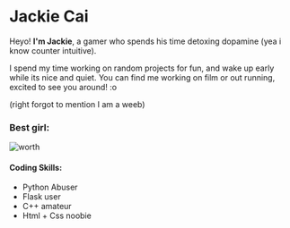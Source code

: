 # Jackie Cai
Heyo! <b>I'm Jackie</b>, a gamer who spends his time detoxing dopamine (yea i know counter intuitive). 

I spend my time working on random projects for fun, and wake up early while its nice and quiet. You can find me working on film or out running, excited to see you around! :o


(right forgot to mention I am a weeb)

### Best girl:


![worth](https://user-images.githubusercontent.com/84027910/153732602-7871c1a2-5067-488e-8c83-d37569b25132.jpg)


#### Coding Skills:

- Python Abuser
- Flask user
- C++ amateur
- Html + Css noobie


<!--
**Poopskie/Poopskie** is a ✨ _special_ ✨ repository because its `README.md` (this file) appears on your GitHub profile.

Here are some ideas to get you started:

- 🔭 I’m currently working on ...
- 🌱 I’m currently learning ...
- 👯 I’m looking to collaborate on ...
- 🤔 I’m looking for help with ...
- 💬 Ask me about ...
- 📫 How to reach me: ...
- 😄 Pronouns: ...
- ⚡ Fun fact: ...
-->
